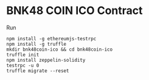 # BNK48 COIN ICO Contract

Run
```
npm install -g ethereumjs-testrpc
npm install -g truffle
mkdir bnk48coin-ico && cd bnk48coin-ico
truffle init
npm install zeppelin-solidity
testrpc -u 0
truffle migrate --reset
```
